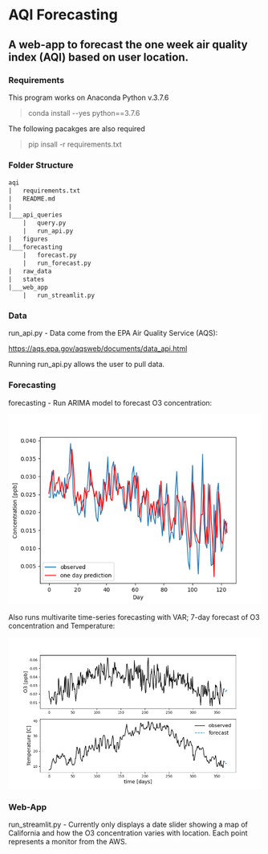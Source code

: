 # AQI Forecasting

## A web-app to forecast the one week air quality index (AQI) based on user location. 

### Requirements

This program works on Anaconda Python v.3.7.6

> conda install --yes python==3.7.6

The following pacakges are also required

> pip insall -r requirements.txt

### Folder Structure

```
aqi
|   requirements.txt
|   README.md
|
|___api_queries
    |   query.py
    |   run_api.py
|   figures
|___forecasting
    |   forecast.py
    |   run_forecast.py
|   raw_data
|   states
|___web_app
    |   run_streamlit.py
```

### Data

run_api.py - Data come from the EPA Air Quality Service (AQS):

https://aqs.epa.gov/aqsweb/documents/data_api.html

Running run_api.py allows the user to pull data.

### Forecasting

forecasting - Run ARIMA model to forecast O3 concentration:

![O3 2019 Prediction](./figures/o3-2019-prediction.png?raw=true)

Also runs multivarite time-series forecasting with VAR; 7-day forecast of O3 concentration and Temperature:

![O3 Temp_2019 Prediction](./figures/o3-temp-forecast.png?raw=true)

### Web-App

run_streamlit.py - Currently only displays a date slider showing a map of California and how the O3 concentration varies with location. Each point represents a monitor from the AWS.
